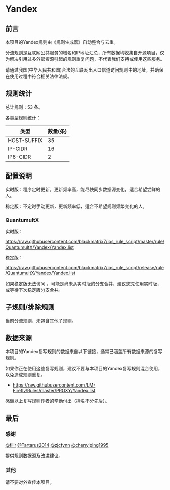 # Yandex

## 前言

本项目的Yandex规则由《规则生成器》自动整合与去重。

分流规则是互联网公共服务的域名和IP地址汇总，所有数据均收集自开源项目，仅为解决引用过多外部资源引起的规则重复问题，不代表我们支持或使用这些服务。

请通过我国(中华人民共和国)合法的互联网出入口信道访问规则中的地址，并确保在使用过程中符合相关法律法规。

## 规则统计

总计规则：53 条。

各类型规则统计：

| 类型 | 数量(条) |
| ---- | ---- |
| HOST-SUFFIX | 35 |
| IP-CIDR | 16 |
| IP6-CIDR | 2 |
## 配置说明

实时版：程序定时更新，更新频率高，能尽快同步数据源变化，适合希望尝鲜的人。

稳定版：不定时手动更新，更新频率低，适合不希望规则频繁变化的人。

### QuantumultX 
实时版：

https://raw.githubusercontent.com/blackmatrix7/ios_rule_script/master/rule/QuantumultX/Yandex/Yandex.list

稳定版：

https://raw.githubusercontent.com/blackmatrix7/ios_rule_script/release/rule/QuantumultX/Yandex/Yandex.list



如果稳定版无法访问 ，可能是尚未从实时版的分支合并，建议您先使用实时版，或等待下次稳定版分支合并。

## 子规则/排除规则


当前分流规则，未包含其他子规则。

## 数据来源

本项目的Yandex复写规则的数据来自以下链接，通常已涵盖所有数据来源的复写规则。

如果你正在使用这些复写规则，建议不要与本项目的Yandex复写规则混合使用，以免造成规则重复。

- https://raw.githubusercontent.com/LM-Firefly/Rules/master/PROXY/Yandex.list


感谢以上复写规则作者的辛勤付出（排名不分先后）。

## 最后

### 感谢

[@fiiir](https://github.com/fiiir) [@Tartarus2014](https://github.com/Tartarus2014) [@zjcfynn](https://github.com/zjcfynn) [@chenyiping1995](https://github.com/chenyiping1995) 

提供规则数据源及改进建议。

### 其他

请不要对外宣传本项目。
